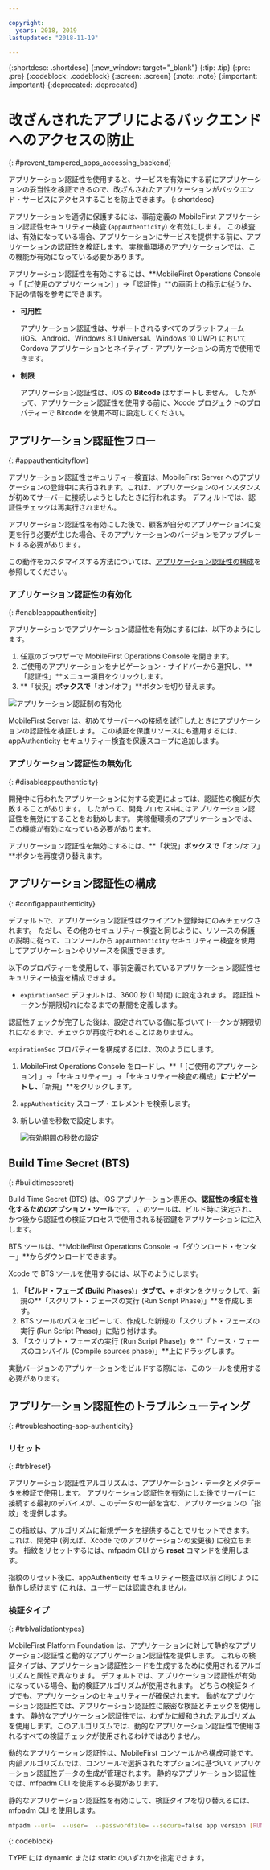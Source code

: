 ```yaml
---

copyright:
  years: 2018, 2019
lastupdated: "2018-11-19"

---
```


{:shortdesc: .shortdesc}
{:new_window: target="_blank"}
{:tip: .tip}
{:pre: .pre}
{:codeblock: .codeblock}
{:screen: .screen}
{:note: .note}
{:important: .important}
{:deprecated: .deprecated}

# 改ざんされたアプリによるバックエンドへのアクセスの防止
{: #prevent_tampered_apps_accessing_backend}

アプリケーション認証性を使用すると、サービスを有効にする前にアプリケーションの妥当性を検証できるので、改ざんされたアプリケーションがバックエンド・サービスにアクセスすることを防止できます。
{: shortdesc}

アプリケーションを適切に保護するには、事前定義の MobileFirst アプリケーション認証性セキュリティー検査 (``appAuthenticity``) を有効にします。 この検査は、有効になっている場合、アプリケーションにサービスを提供する前に、アプリケーションの認証性を検証します。 実稼働環境のアプリケーションでは、この機能が有効になっている必要があります。

アプリケーション認証性を有効にするには、**MobileFirst Operations Console →「 [ご使用のアプリケーション] 」→「認証性」**の画面上の指示に従うか、下記の情報を参考にできます。

* **可用性**

    アプリケーション認証性は、サポートされるすべてのプラットフォーム (iOS、Android、Windows 8.1 Universal、Windows 10 UWP) において Cordova アプリケーションとネイティブ・アプリケーションの両方で使用できます。

* **制限**

    アプリケーション認証性は、iOS の **Bitcode** はサポートしません。 したがって、アプリケーション認証性を使用する前に、Xcode プロジェクトのプロパティーで Bitcode を使用不可に設定してください。

## アプリケーション認証性フロー
{: #appauthenticityflow}

アプリケーション認証性セキュリティー検査は、MobileFirst Server へのアプリケーションの登録中に実行されます。これは、アプリケーションのインスタンスが初めてサーバーに接続しようとしたときに行われます。 デフォルトでは、認証性チェックは再実行されません。

アプリケーション認証性を有効にした後で、顧客が自分のアプリケーションに変更を行う必要が生じた場合、そのアプリケーションのバージョンをアップグレードする必要があります。

この動作をカスタマイズする方法については、[アプリケーション認証性の構成](#configappauthenticity)を参照してください。

### アプリケーション認証性の有効化
{: #enableappauthenticity}

アプリケーションでアプリケーション認証性を有効にするには、以下のようにします。

1. 任意のブラウザーで MobileFirst Operations Console を開きます。
2. ご使用のアプリケーションをナビゲーション・サイドバーから選択し、**「認証性」**メニュー項目をクリックします。
3. **「状況」**ボックスで**「オン/オフ」**ボタンを切り替えます。

![アプリケーション認証制の有効化](/images/enable_application_authenticity.png)

MobileFirst Server は、初めてサーバーへの接続を試行したときにアプリケーションの認証性を検証します。 この検証を保護リソースにも適用するには、appAuthenticity セキュリティー検査を保護スコープに追加します。

### アプリケーション認証性の無効化
{: #disableappauthenticity}

開発中に行われたアプリケーションに対する変更によっては、認証性の検証が失敗することがあります。 したがって、開発プロセス中にはアプリケーション認証性を無効にすることをお勧めします。 実稼働環境のアプリケーションでは、この機能が有効になっている必要があります。

アプリケーション認証性を無効にするには、**「状況」**ボックスで**「オン/オフ」**ボタンを再度切り替えます。

## アプリケーション認証性の構成
{: #configappauthenticity}

デフォルトで、アプリケーション認証性はクライアント登録時にのみチェックされます。 ただし、その他のセキュリティー検査と同じように、リソースの保護の説明に従って、コンソールから ``appAuthenticity`` セキュリティー検査を使用してアプリケーションやリソースを保護できます。

以下のプロパティーを使用して、事前定義されているアプリケーション認証性セキュリティー検査を構成できます。

* ``expirationSec``: デフォルトは、3600 秒 (1 時間) に設定されます。 認証性トークンが期限切れになるまでの期間を定義します。

認証性チェックが完了した後は、設定されている値に基づいてトークンが期限切れになるまで、チェックが再度行われることはありません。

``expirationSec`` プロパティーを構成するには、次のようにします。

1. MobileFirst Operations Console をロードし、**「 [ご使用のアプリケーション] 」→「セキュリティー」→「セキュリティー検査の構成」**にナビゲートし、**「新規」**をクリックします。
2. ``appAuthenticity`` スコープ・エレメントを検索します。
3. 新しい値を秒数で設定します。

    ![有効期間の秒数の設定](/images/configuring_expirationSec.png)

## Build Time Secret (BTS)
{: #buildtimesecret}

Build Time Secret (BTS) は、iOS アプリケーション専用の、**認証性の検証を強化するためのオプション・ツール**です。 このツールは、ビルド時に決定され、かつ後から認証性の検証プロセスで使用される秘密鍵をアプリケーションに注入します。

BTS ツールは、**MobileFirst Operations Console →「ダウンロード・センター」**からダウンロードできます。

Xcode で BTS ツールを使用するには、以下のようにします。

1. **「ビルド・フェーズ (Build Phases)」**タブで、**+** ボタンをクリックして、新規の**「スクリプト・フェーズの実行 (Run Script Phase)」**を作成します。
2. BTS ツールのパスをコピーして、作成した新規の「スクリプト・フェーズの実行 (Run Script Phase)」に貼り付けます。
3. 「スクリプト・フェーズの実行 (Run Script Phase)」を**「ソース・フェーズのコンパイル (Compile sources phase)」**上にドラッグします。

実動バージョンのアプリケーションをビルドする際には、このツールを使用する必要があります。

## アプリケーション認証性のトラブルシューティング
{: #troubleshooting-app-authenticity}

### リセット
{: #trblreset}

アプリケーション認証性アルゴリズムは、アプリケーション・データとメタデータを検証で使用します。 アプリケーション認証性を有効にした後でサーバーに接続する最初のデバイスが、このデータの一部を含む、アプリケーションの「指紋」を提供します。

この指紋は、アルゴリズムに新規データを提供することでリセットできます。 これは、開発中 (例えば、Xcode でのアプリケーションの変更後) に役立ちます。 指紋をリセットするには、mfpadm CLI から **reset** コマンドを使用します。

指紋のリセット後に、appAuthenticity セキュリティー検査は以前と同じように動作し続けます (これは、ユーザーには認識されません)。

### 検証タイプ
{: #trblvalidationtypes}

MobileFirst Platform Foundation は、アプリケーションに対して静的なアプリケーション認証性と動的なアプリケーション認証性を提供します。 これらの検証タイプは、アプリケーション認証性シードを生成するために使用されるアルゴリズムと属性で異なります。 デフォルトでは、アプリケーション認証性が有効になっている場合、動的検証アルゴリズムが使用されます。 どちらの検証タイプでも、アプリケーションのセキュリティーが確保されます。 動的なアプリケーション認証性では、アプリケーション認証性に厳密な検証とチェックを使用します。 静的なアプリケーション認証性では、わずかに緩和されたアルゴリズムを使用します。このアルゴリズムでは、動的なアプリケーション認証性で使用されるすべての検証チェックが使用されるわけではありません。

動的なアプリケーション認証性は、MobileFirst コンソールから構成可能です。 内部アルゴリズムでは、コンソールで選択されたオプションに基づいてアプリケーション認証性データの生成が管理されます。 静的なアプリケーション認証性では、mfpadm CLI を使用する必要があります。

静的なアプリケーション認証性を有効にして、検証タイプを切り替えるには、mfpadm CLI を使用します。

```bash
mfpadm --url=  --user=  --passwordfile= --secure=false app version [RUNTIME] [APPNAME] [ENVIRONMENT] [VERSION] set authenticity-validation TYPE
```
{: codeblock}

TYPE には dynamic または static のいずれかを指定できます。
